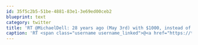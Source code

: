 ```yaml
---
id: 35f5c2b5-51be-4881-83e1-3e69ed00ceb2
blueprint: text
category: twitter
title: 'RT @MichaelDell: 28 years ago (May 3rd) with $1000, instead of studying for finals during my freshman year at the University of Texas, I ...'
caption: 'RT <span class="username username_linked">@<a href="https://twitter.com/MichaelDell" title="Michael Dell">MichaelDell</a></span>: 28 years ago (May 3rd) with $1000, instead of studying for finals during my freshman year at the University of Texas, I ...'
---
```

